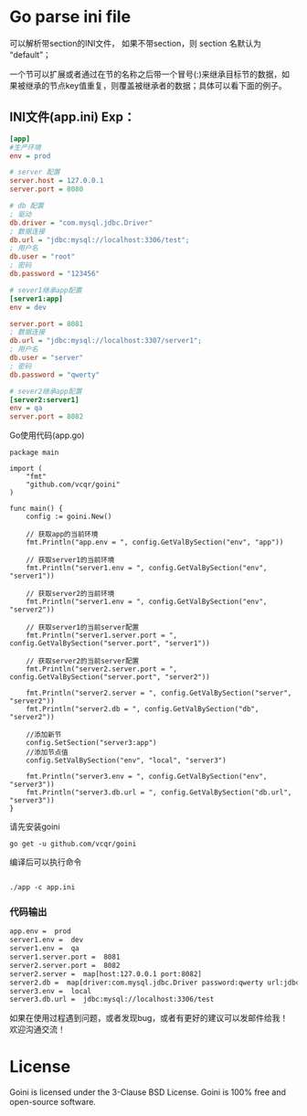 # Go parse ini file
可以解析带section的INI文件， 如果不带section，则 section 名默认为 “default”；

一个节可以扩展或者通过在节的名称之后带一个冒号(:)来继承目标节的数据，如果被继承的节点key值重复，则覆盖被继承者的数据；具体可以看下面的例子。

## INI文件(app.ini) Exp：
``` ini
[app]
#生产环境
env = prod

# server 配置
server.host = 127.0.0.1
server.port = 8080

# db 配置
; 驱动
db.driver = "com.mysql.jdbc.Driver"
; 数据连接
db.url = "jdbc:mysql://localhost:3306/test";
; 用户名
db.user = "root"
; 密码
db.password = "123456"

# sever1继承app配置
[server1:app]
env = dev

server.port = 8081
; 数据连接
db.url = "jdbc:mysql://localhost:3307/server1";
; 用户名
db.user = "server"
; 密码
db.password = "qwerty"

# sever2继承app配置
[server2:server1]
env = qa
server.port = 8082

```

Go使用代码(app.go)

``` golang
package main

import (
	"fmt"
	"github.com/vcqr/goini"
)

func main() {
	config := goini.New()

	// 获取app的当前环境
	fmt.Println("app.env = ", config.GetValBySection("env", "app"))

	// 获取server1的当前环境
	fmt.Println("server1.env = ", config.GetValBySection("env", "server1"))

	// 获取server2的当前环境
	fmt.Println("server1.env = ", config.GetValBySection("env", "server2"))

	// 获取server1的当前server配置
	fmt.Println("server1.server.port = ", config.GetValBySection("server.port", "server1"))

	// 获取server2的当前server配置
	fmt.Println("server2.server.port = ", config.GetValBySection("server.port", "server2"))

	fmt.Println("server2.server = ", config.GetValBySection("server", "server2"))
	fmt.Println("server2.db = ", config.GetValBySection("db", "server2"))

	//添加新节
	config.SetSection("server3:app")
	//添加节点值
	config.SetValBySection("env", "local", "server3")

	fmt.Println("server3.env = ", config.GetValBySection("env", "server3"))
	fmt.Println("server3.db.url = ", config.GetValBySection("db.url", "server3"))
}

```

请先安装goini
```
go get -u github.com/vcqr/goini
```

编译后可以执行命令
```

./app -c app.ini
```
### 代码输出
``` txt
app.env =  prod
server1.env =  dev
server1.env =  qa
server1.server.port =  8081
server2.server.port =  8082
server2.server =  map[host:127.0.0.1 port:8082]
server2.db =  map[driver:com.mysql.jdbc.Driver password:qwerty url:jdbc:mysql://localhost:3307/server1 user:server]
server3.env =  local
server3.db.url =  jdbc:mysql://localhost:3306/test
```

如果在使用过程遇到问题，或者发现bug，或者有更好的建议可以发邮件给我！ 欢迎沟通交流！

# License


Goini is licensed under the 3-Clause BSD License. Goini is 100% free and open-source software.
